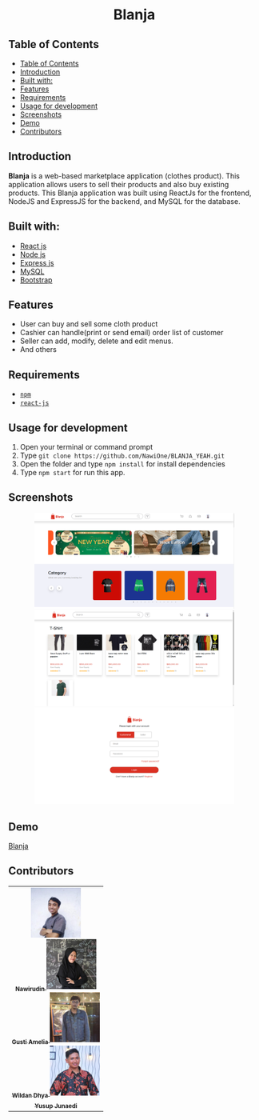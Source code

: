<h1 align="center">Blanja</h1>

## Table of Contents

- [Table of Contents](#table-of-contents)
- [Introduction](#introduction)
- [Built with:](#built-with)
- [Features](#features)
- [Requirements](#requirements)
- [Usage for development](#usage-for-development)
- [Screenshots](#screenshots)
- [Demo](#demo)
- [Contributors](#contributors)

## Introduction
<b>Blanja</b> is a web-based marketplace application (clothes product). This application allows users to sell their products and also buy existing products. This Blanja application was built using ReactJs for the frontend, NodeJS and ExpressJS for the backend, and MySQL for the database.

## Built with:
- [React js](https://reactjs.org/)
- [Node js](https://nodejs.org/en/)
- [Express js](https://expressjs.com/)
- [MySQL](https://www.mysql.com/)
- [Bootstrap](https://getbootstrap.com/)

## Features
* User can buy and sell some cloth product
* Cashier can handle(print or send email) order list of customer
* Seller can add, modify, delete and edit menus.
* And others

## Requirements
* [`npm`](https://www.npmjs.com/get-npm)
* [`react-js`](https://reactjs.org/)


## Usage for development
1. Open your terminal or command prompt
2. Type `git clone https://github.com/NawiOne/BLANJA_YEAH.git`
3. Open the folder and type `npm install` for install dependencies
4. Type `npm start` for run this app.

## Screenshots
<div align="center">
    <img width="400" src="./src/assets/image/blanja/home.png"> 
    <img width="400" src="./src/assets/image/blanja/catgeory.png">
    <img width="400" src="./src/assets/image/blanja/login.png">
</div>

## Demo
[Blanja](2.91.11.189:8080/)

## Contributors
<center>
  <table>
    <tr>
      <td align="center">
        <a href="https://github.com/NawiOne">
          <img width="100" src="./src/assets/image/contributors/saya.jpg"><br/>
          <sub><b>Nawirudin</b></sub>
        </a>
        <a href="https://github.com/GustiAmelia">
          <img width="100" src="./src/assets/image/contributors/amel.jpg"><br/>
          <sub><b>Gusti Amelia</b></sub>
        </a>
        <a href="https://github.com/wildandhya">
          <img width="100" src="./src/assets/image/contributors/wildan.jpg"><br/>
          <sub><b>Wildan Dhya</b></sub>
        </a>
        <a href="https://github.com/YusupJunaedi">
          <img width="100" src="./src/assets/image/contributors/ucup.jpg"><br/>
          <sub><b>Yusup Junaedi</b></sub>
        </a>
      </td>
    </tr>
  </table>
</center>